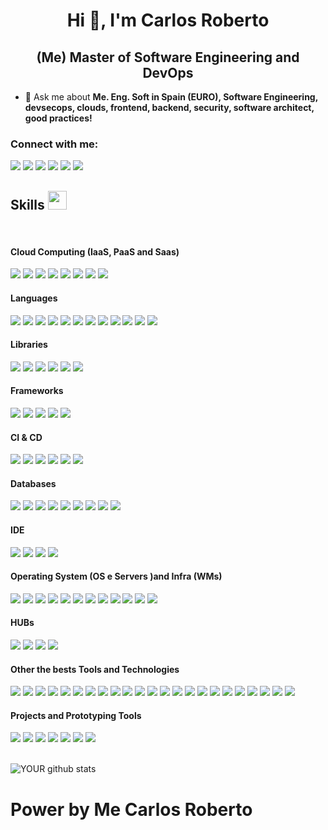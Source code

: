 <h1 align="center">Hi 👋, I'm Carlos Roberto </h1>
<h2 align="center"> (Me) Master of Software Engineering and DevOps</h3>

- 💬 Ask me about **Me. Eng. Soft in Spain (EURO), Software Engineering, devsecops, clouds, frontend, backend, security, software architect, good practices!**

### **Connect with me:**
[<img src = "https://img.shields.io/badge/twitter-%231DA1F2.svg?&style=for-the-badge&logo=twitter&logoColor=white"/>](https://twitter.com/carlosrobertodevops)
[<img src = "https://img.shields.io/badge/medium-%2312100E.svg?&style=for-the-badge&logo=medium&logoColor=white"/>](https://medium.com/carlosrobertodevops)
[<img src = "https://img.shields.io/badge/linkedin-%230077B5.svg?&style=for-the-badge&logo=linkedin&logoColor=white"/>](https://linkedin.com/in/carlosrobertodevops/)
[<img src = "https://img.shields.io/badge/instagram-%23E4405F.svg?&style=for-the-badge&logo=instagram&logoColor=white"/>](https://instagram.com/carlosrobertodevops/)
[<img src = "https://img.shields.io/badge/facebook-%231877F2.svg?&style=for-the-badge&logo=facebook&logoColor=white"/>](https://www.facebook.com/carlosrobertodevops)
[<img src = "https://img.shields.io/badge/Telegram-00BFFF?style=for-the-badge&logo=telegram&logoColor=white"/>](https://t.me/+5582982101312)
   
## Skills <img src="https://media.giphy.com/media/iY8CRBdQXODJSCERIr/giphy.gif" width="30px">

<br>
<h4> Cloud Computing (IaaS, PaaS and Saas) </h4>
<span>
  <img src="https://img.shields.io/badge/AWS-563D7C?style=for-the-badge&logo=amazonaws&logoColor=white">
  <img src="https://img.shields.io/badge/AZURE-563D7C?style=for-the-badge&logo=microsoftazure&logoColor=white">
  <img src="https://img.shields.io/badge/GCP-563D7C?style=for-the-badge&logo=googlecloud&logoColor=white">
  <img src="https://img.shields.io/badge/OCP-563D7C?style=for-the-badge&logo=oracle&logoColor=white">
  <img src="https://img.shields.io/badge/IBM_CLOUD-563D7C?style=for-the-badge&logo=ibmcloud&logoColor=white">
  <img src="https://img.shields.io/badge/WMWare_Center_Server-563D7C?style=for-the-badge&logo=vmware&logoColor=white">
  <img src="https://img.shields.io/badge/Hashicorp_Cloud-563D7C?style=for-the-badge&logo=hashicorp&logoColor=white">
  <img src="https://img.shields.io/badge/Elastic_Cloud-563D7C?style=for-the-badge&logo=elasticcloud&logoColor=white">
</span>

<h4> Languages </h4>
<span> 
  <img src="https://img.shields.io/badge/JavaScript-000000?style=for-the-badge&logo=javascript&logoColor=white">
  <img src="https://img.shields.io/badge/TypeScript-000000?style=for-the-badge&logo=typescript&logoColor=white">
  <img src="https://img.shields.io/badge/Python-000000?style=for-the-badge&logo=python&logoColor=white">
  <img src="https://img.shields.io/badge/Golang-000000?style=for-the-badge&logo=go&logoColor=white"> 
  <img src="https://img.shields.io/badge/Swift-000000?style=for-the-badge&logo=swift&logoColor=white">   
  <img src="https://img.shields.io/badge/Dart-000000?style=for-the-badge&logo=dart&logoColor=white"> 
  <img src="https://img.shields.io/badge/HCL-000000?style=for-the-badge&logo=hcl&logoColor=white"> 
  <img src="https://img.shields.io/badge/YAML-000000?style=for-the-badge&logo=yaml&logoColor=white"> 
  <img src="https://img.shields.io/badge/Java-000000?style=for-the-badge&logo=java&logoColor=white">
  <img src="https://img.shields.io/badge/C%2B%2B-000000?style=for-the-badge&logo=c%2B%2B&logoColor=white">
  <img src="https://img.shields.io/badge/C-000000?style=for-the-badge&logo=c&logoColor=white">
  <img src="https://img.shields.io/badge/PHP-000000?style=for-the-badge&logo=php&logoColor=white">
</span>

<h4> Libraries </h4>
<span>
  <img src="https://img.shields.io/badge/React-4EA94B?style=for-the-badge&logo=react&logoColor=white">
  <img src="https://img.shields.io/badge/Yarn-4EA94B?style=for-the-badge&logo=yarn&logoColor=white">
  <img src="https://img.shields.io/badge/NPM-4EA94B?style=for-the-badge&logo=npm&logoColor=white">
  <img src="https://img.shields.io/badge/OH_MY_ZSH-4EA94B?style=for-the-badge&logo=ohmyzsh&logoColor=white">
  <img src="https://img.shields.io/badge/DRACULA_THEMES-4EA94B?style=for-the-badge&logo=testinglibrary&logoColor=white">
  <img src="https://img.shields.io/badge/asdf-4EA94B?style=for-the-badge&logo=testinglibrary&logoColor=white">
</span>

<h4> Frameworks </h4>
<span>
  <img src="https://img.shields.io/badge/Next.js-07405E?style=for-the-badge&logo=next.js&logoColor=white">
  <img src="https://img.shields.io/badge/Nestjs-07405E?style=for-the-badge&logo=nestjs&logoColor=white">
  <img src="https://img.shields.io/badge/GraphQL-07405E?style=for-the-badge&logo=graphql&logoColor=white">
  <img src="https://img.shields.io/badge/Serverless_Framework-07405E?style=for-the-badge&logo=serverless&logoColor=white">
  <img src="https://img.shields.io/badge/Bootstrap-07405E?style=for-the-badge&logo=bootstrap&logoColor=white">
</span>

<h4> CI & CD </h4>
<span>
  <img src="https://img.shields.io/badge/Jenkins-9400D3?style=for-the-badge&logo=jenkins&logoColor=white">
  <img src="https://img.shields.io/badge/Travis_CI-9400D3?style=for-the-badge&logo=travis&logoColor=white">
  <img src="https://img.shields.io/badge/Gitlab_CI-9400D3?style=for-the-badge&logo=gitlab&logoColor=white">
  <img src="https://img.shields.io/badge/GitHub_Actions-9400D3?style=for-the-badge&logo=githubactions&logoColor=white">
  <img src="https://img.shields.io/badge/Bitbucket_Pipelines-9400D3?style=for-the-badge&logo=bitbucket&logoColor=white">
  <img src="https://img.shields.io/badge/AWS_CodePipeline-9400D3?style=for-the-badge&logo=amazonaws&logoColor=white">
</span>

<h4> Databases </h4>
<span>
  <img src="https://img.shields.io/badge/Oracle-FCC624?style=for-the-badge&logo=oracle&logoColor=black">
  <img src="https://img.shields.io/badge/SQL_SERVER-FCC624?style=for-the-badge&logo=sqlserver&logoColor=black">
  <img src="https://img.shields.io/badge/MongoDB-FCC624?style=for-the-badge&logo=mongodb&logoColor=black">
  <img src="https://img.shields.io/badge/Firebase-FCC624?style=for-the-badge&logo=firebase&logoColor=black">
  <img src="https://img.shields.io/badge/Cassandra-FCC624?style=for-the-badge&logo=apachecassandra&logoColor=black">
  <img src="https://img.shields.io/badge/PostgreSQL-FCC624?style=for-the-badge&logo=postgresql&logoColor=black">
  <img src="https://img.shields.io/badge/AWS_DynamoDB-FCC624?style=for-the-badge&logo=amazondynamodb&logoColor=black">
  <img src="https://img.shields.io/badge/AWS_RDS-FCC624?style=for-the-badge&logo=amazonrds&logoColor=black">
  <img src="https://img.shields.io/badge/Redis-FCC624?style=for-the-badge&logo=redis&logoColor=black">
</span>

<h4> IDE </h4>
<span>
<img src="https://img.shields.io/badge/Visual_Studio-0078D4?style=for-the-badge&logo=visual%20studio&logoColor=white">
<img src="https://img.shields.io/badge/VS_Code-0078D4?style=for-the-badge&logo=visual%20studio%20code&logoColor=white">
<img src="https://img.shields.io/badge/xCode-0078D4?style=for-the-badge&logo=xcode&logoColor=white">
<img src="https://img.shields.io/badge/Git_Pod-0078D4?style=for-the-badge&logo=gitpod&logoColor=white">

<h4> Operating System (OS e Servers )and Infra (WMs) </h4>
<span>
  <img src="https://img.shields.io/badge/MacOS-FFFFFF?style=for-the-badge&logo=apple&logoColor=black">
  <img src="https://img.shields.io/badge/Linux-FFFFFF?style=for-the-badge&logo=linux&logoColor=black">
  <img src="https://img.shields.io/badge/RedHat_CoreOS-FFFFFF?style=for-the-badge&logo=redhat&logoColor=black">
  <img src="https://img.shields.io/badge/Fedora_CoreOS-FFFFFF?style=for-the-badge&logo=fedora&logoColor=black">
  <img src="https://img.shields.io/badge/CentOS-FFFFFF?style=for-the-badge&logo=centos&logoColor=black">
  <img src="https://img.shields.io/badge/Windows-FFFFFF?style=for-the-badge&logo=windows&logoColor=black">
  <img src="https://img.shields.io/badge/VMWare_vCenter-FFFFFF?style=for-the-badge&logo=vmware&logoColor=black">
  <img src="https://img.shields.io/badge/VMWare_vSphere-FFFFFF?style=for-the-badge&logo=vmware&logoColor=black">
  <img src="https://img.shields.io/badge/VMWare_ESXi-FFFFFF?style=for-the-badge&logo=vmware&logoColor=black">
  <img src="https://img.shields.io/badge/VirtualBox-FFFFFF?style=for-the-badge&logo=virtualbox&logoColor=black">
  <img src="https://img.shields.io/badge/oVirt-FFFFFF?style=for-the-badge&logo=virtualbox&logoColor=black">
  <img src="https://img.shields.io/badge/Hyper_V-FFFFFF?style=for-the-badge&logo=virtualbox&logoColor=black">
</span>
  
<h4> HUBs </h4>
<span>
  <img src="https://img.shields.io/badge/Docker_HUB-F05032?style=for-the-badge&logo=docker&logoColor=white">
  <img src="https://img.shields.io/badge/Git_Lab-F05032?style=for-the-badge&logo=gitlab&logoColor=white">
  <img src="https://img.shields.io/badge/Git_HUB-F05032?style=for-the-badge&logo=github&logoColor=white">
  <img src="https://img.shields.io/badge/Bitbucket-F05032?style=for-the-badge&logo=bitbucket&logoColor=white">
</span>
  
<h4> Other the bests Tools and Technologies </h4>
<span>
  <img src="https://img.shields.io/badge/VMware-778899?style=for-the-badge&logo=vmware&logoColor=black">
  <img src="https://img.shields.io/badge/RedHat_Open_Shift-778899?style=for-the-badge&logo=redhatopenshift&logoColor=black">
  <img src="https://img.shields.io/badge/OKD-778899?style=for-the-badge&logo=redhatopenshift&logoColor=black">
  <img src="https://img.shields.io/badge/Rancher-778899?style=for-the-badge&logo=rancher&logoColor=black">
  <img src="https://img.shields.io/badge/Docker-778899?style=for-the-badge&logo=docker&logoColor=black">
  <img src="https://img.shields.io/badge/Docker-778899?style=for-the-badge&logo=docker&logoColor=black">
  <img src="https://img.shields.io/badge/Composer-778899?style=for-the-badge&logo=composer&logoColor=black">
  <img src="https://img.shields.io/badge/Ansible-778899?style=for-the-badge&logo=ansible&logoColor=black">
  <img src="https://img.shields.io/badge/PodMan-778899?style=for-the-badge&logo=podman&logoColor=black">
  <img src="https://img.shields.io/badge/Terraform-778899?style=for-the-badge&logo=terraform&logoColor=black">
  <img src="https://img.shields.io/badge/Vagrant-778899?style=for-the-badge&logo=vagrant&logoColor=black">
  <img src="https://img.shields.io/badge/Packer-778899?style=for-the-badge&logo=packer&logoColor=black">
  <img src="https://img.shields.io/badge/Vault-778899?style=for-the-badge&logo=vault&logoColor=black">
  <img src="https://img.shields.io/badge/Apache_Kafka-5E5C5C?style=for-the-badge&logo=apachekafka&logoColor=white">
  <img src="https://img.shields.io/badge/Rabbit_MQ-5E5C5C?style=for-the-badge&logo=rabbitmq&logoColor=white">
  <img src="https://img.shields.io/badge/Elastic_Stack-5E5C5C?style=for-the-badge&logo=elasticstack&logoColor=white">
  <img src="https://img.shields.io/badge/Prometheus-5E5C5C?style=for-the-badge&logo=prometheus&logoColor=white">
  <img src="https://img.shields.io/badge/Postman-5E5C5C?style=for-the-badge&logo=postman&logoColor=white">
  <img src="https://img.shields.io/badge/Shell_Script-5E5C5C?style=for-the-badge&logo=gnu-bash&logoColor=white">
  <img src="https://img.shields.io/badge/json-5E5C5C?style=for-the-badge&logo=json&logoColor=white">
  <img src="https://img.shields.io/badge/React_Router-5E5C5C?style=for-the-badge&logo=react-router&logoColor=white">
  <img src="https://img.shields.io/badge/styled--components-5E5C5C?style=for-the-badge&logo=styled-components&logoColor=white">
  <img src="https://img.shields.io/badge/Font_Awesome-5E5C5C?style=for-the-badge&logo=fontawesome&logoColor=white">
</span>
  
<h4> Projects and Prototyping Tools </h4>
<span>
  <img src="https://img.shields.io/badge/MS_Visio-9370DB?style=for-the-badge&logo=microsoftvisio&logoColor=white">
  <img src="https://img.shields.io/badge/MS_Project-9370DB?style=for-the-badge&logo=microsoftproject&logoColor=white">
  <img src="https://img.shields.io/badge/Figma-9370DB?style=for-the-badge&logo=figma&logoColor=white">
  <img src="https://img.shields.io/badge/Adobe_XD-9370DB?style=for-the-badge&logo=adobexd&logoColor=white"> 
  <img src="https://img.shields.io/badge/Lucidchart-9370DB?style=for-the-badge&logo=lucidchart&logoColor=white">
  <img src="https://img.shields.io/badge/Draw.io-9370DB?style=for-the-badge&logo=draw.io&logoColor=white">
  <img src="https://img.shields.io/badge/Cisco_Packet_Tracker-9370DB?style=for-the-badge&logo=cisco&logoColor=white">
</span>
<br>
<br>
  

![YOUR github stats](https://github-readme-stats.vercel.app/api?username=carlosrobertodevops)


# Power by **__Me Carlos Roberto__**
